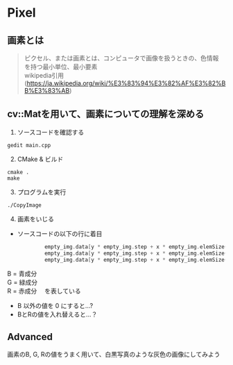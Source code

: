 # Pixel

画素とは
---
>ピクセル、または画素とは、コンピュータで画像を扱うときの、色情報 を持つ最小単位、最小要素  
wikipedia引用(https://ja.wikipedia.org/wiki/%E3%83%94%E3%82%AF%E3%82%BB%E3%83%AB)

cv::Matを用いて、画素についての理解を深める
---
1. ソースコードを確認する
```
gedit main.cpp
```

2. CMake & ビルド
```
cmake .
make
```

3. プログラムを実行
```
./CopyImage
```
4. 画素をいじる
  - ソースコードの以下の行に着目
```c++
            empty_img.data[y * empty_img.step + x * empty_img.elemSize() + 0] = B;
            empty_img.data[y * empty_img.step + x * empty_img.elemSize() + 1] = G;
            empty_img.data[y * empty_img.step + x * empty_img.elemSize() + 2] = R;
```
B = 青成分  
G = 緑成分  
R = 赤成分  　を表している  

* B 以外の値を 0 にすると...?  
* BとRの値を入れ替えると...？

Advanced
---
画素のB, G, Rの値をうまく用いて、白黒写真のような灰色の画像にしてみよう
